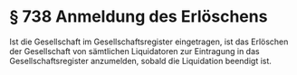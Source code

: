 # § 738 Anmeldung des Erlöschens
Ist die Gesellschaft im Gesellschaftsregister eingetragen, ist das Erlöschen der Gesellschaft von sämtlichen Liquidatoren zur Eintragung in das Gesellschaftsregister anzumelden, sobald die Liquidation beendigt ist.